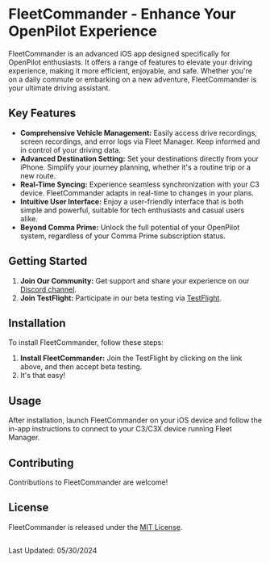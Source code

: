 # FleetCommander - Enhance Your OpenPilot Experience

FleetCommander is an advanced iOS app designed specifically for OpenPilot enthusiasts. It offers a range of features to elevate your driving experience, making it more efficient, enjoyable, and safe. Whether you're on a daily commute or embarking on a new adventure, FleetCommander is your ultimate driving assistant.

## Key Features

- **Comprehensive Vehicle Management:** Easily access drive recordings, screen recordings, and error logs via Fleet Manager. Keep informed and in control of your driving data.
- **Advanced Destination Setting:** Set your destinations directly from your iPhone. Simplify your journey planning, whether it's a routine trip or a new route.
- **Real-Time Syncing:** Experience seamless synchronization with your C3 device. FleetCommander adapts in real-time to changes in your plans.
- **Intuitive User Interface:** Enjoy a user-friendly interface that is both simple and powerful, suitable for tech enthusiasts and casual users alike.
- **Beyond Comma Prime:** Unlock the full potential of your OpenPilot system, regardless of your Comma Prime subscription status.

## Getting Started

1. **Join Our Community:** Get support and share your experience on our [Discord channel](https://discord.com/channels/1137853399715549214/1179917160684990545).
2. **Join TestFlight:** Participate in our beta testing via [TestFlight](https://testflight.apple.com/join/Z4NK5M51).

## Installation

To install FleetCommander, follow these steps:

1. **Install FleetCommander:** Join the TestFlight by clicking on the link above, and then accept beta testing.
2. It's that easy!

## Usage

After installation, launch FleetCommander on your iOS device and follow the in-app instructions to connect to your C3/C3X device running Fleet Manager.

## Contributing

Contributions to FleetCommander are welcome!

## License

FleetCommander is released under the [MIT License](LICENSE.txt).

##

Last Updated: 05/30/2024
